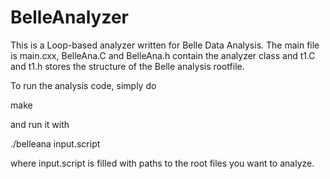 # BelleAnalyzer

This is a Loop-based analyzer written for Belle Data Analysis. The main file is main.cxx, BelleAna.C and BelleAna.h contain the analyzer class and t1.C and t1.h stores the structure of the Belle analysis rootfile.

To run the analysis code, simply do

make

and run it with

./belleana input.script

where input.script is filled with paths to the root files you want to analyze.
